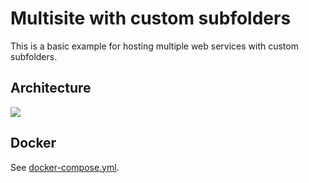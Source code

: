 # Multisite with custom subfolders

This is a basic example for hosting multiple web services with custom subfolders.

## Architecture

<img src="https://github.com/bunkerity/bunkerized-nginx/blob/master/examples/multisite-custom-subfolders/architecture.png?raw=true" />

## Docker

See [docker-compose.yml](https://github.com/bunkerity/bunkerized-nginx/blob/master/examples/multisite-custom-subfolders/docker-compose.yml).
